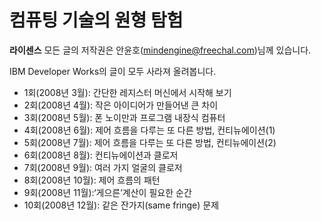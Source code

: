 # 컴퓨팅 기술의 원형 탐험

**라이센스** 모든 글의 저작권은 안윤호(mindengine@freechal.com)님께 있습니다.

IBM Developer Works의 글이 모두 사라져 올려봅니다.

* 1회(2008년 3월): 간단한 레지스터 머신에서 시작해 보기
* 2회(2008년 4월): 작은 아이디어가 만들어낸 큰 차이
* 3회(2008년 5월): 폰 노이만과 프로그램 내장식 컴퓨터
* 4회(2008년 6월): 제어 흐름을 다루는 또 다른 방법, 컨티뉴에이션(1)
* 5회(2008년 7월): 제어 흐름을 다루는 또 다른 방법, 컨티뉴에이션(2)
* 6회(2008년 8월): 컨티뉴에이션과 클로저
* 7회(2008년 9월): 여러 가지 얼굴의 클로저
* 8회(2008년 10월): 제어 흐름의 패턴
* 9회(2008년 11월):‘게으른’계산이 필요한 순간
* 10회(2008년 12월): 같은 잔가지(same fringe) 문제
